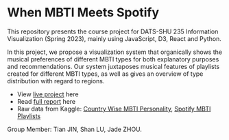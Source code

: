 # When MBTI Meets Spotify

This repository presents the course project for DATS-SHU 235 Information Visualization (Spring 2023), mainly using JavaScript, D3, React and Python.

In this project, we propose a visualization system that organically shows the musical preferences of different MBTI types for both explanatory purposes and recommendations. Our system juxtaposes musical features of playlists created for different MBTI types, as well as gives an overview of type distribution with regard to regions.

- View [live project](https://koapushjin.github.io/Spring2023-InfoViz-mbti-spotify/) here
- Read [full report](https://github.com/koapushjin/Spring2023-InfoViz-mbti-spotify/blob/main/FinalReport.pdf) here
- Raw data from Kaggle: [Country Wise MBTI Personality](https://www.kaggle.com/code/rajjain/country-wise-mbti-personality), [Spotify MBTI Playlists](https://www.kaggle.com/datasets/xtrnglc/spotify-mbti-playlists)

Group Member: Tian JIN, Shan LU, Jade ZHOU.
